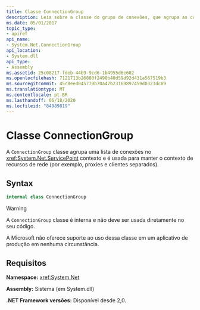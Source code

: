 ```yaml
---
title: Classe ConnectionGroup
description: Leia sobre a classe do grupo de conexões, que agrupa as conexões dentro do contexto do ponto de acesso e é usado para manter o contexto dos recursos de rede no .NET.
ms.date: 05/01/2017
topic_type:
- apiref
api_name:
- System.Net.ConnectionGroup
api_location:
- System.dll
api_type:
- Assembly
ms.assetid: 25c08217-fdeb-44b9-9cd6-1b4955d6e602
ms.openlocfilehash: 7121713b26880f2490b40d59d92d431a567519b3
ms.sourcegitcommit: 45c8eed045779b70a47b23169897459d0323dc89
ms.translationtype: MT
ms.contentlocale: pt-BR
ms.lasthandoff: 06/18/2020
ms.locfileid: "84989819"
---
```

# <a name="connectiongroup-class"></a>Classe ConnectionGroup

A `ConnectionGroup` classe agrupa uma lista de conexões no <xref:System.Net.ServicePoint> contexto e é usada para manter o contexto de recursos de rede (por exemplo, proxies e clientes separados).

## <a name="syntax"></a>Syntax
  
```csharp  
internal class ConnectionGroup
```

> [!WARNING]
> A `ConnectionGroup` classe é interna e não deve ser usada diretamente no seu código.
>
> A Microsoft não oferece suporte ao uso dessa classe em um aplicativo de produção em nenhuma circunstância.

## <a name="requirements"></a>Requisitos

**Namespace:** <xref:System.Net>

**Assembly:** Sistema (em System.dll)

**.NET Framework versões:** Disponível desde 2,0.
